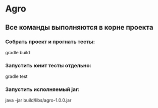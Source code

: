 # Agro
## Все команды выполняются в корне проекта

### Собрать проект и прогнать тесты:
gradle build

### Запустить юнит тесты отдельно:
gradle test

### Запустить исполняемый jar:
java -jar build/libs/agro-1.0.0.jar

